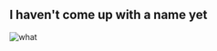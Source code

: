 ## I haven't come up with a name yet


![ what ](https://i.ibb.co/dmtw7r8/screenshot-2025-01-25-223257.png)

